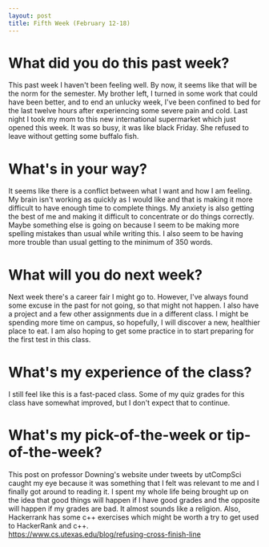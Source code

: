 ```yaml
---
layout: post
title: Fifth Week (February 12-18) 
---
```


# What did you do this past week?
This past week I haven't been feeling well. By now, it seems like that will be the norm for the semester. My brother left, I turned in some work that could have been better,  and to end an unlucky week, I've been confined to bed for the last twelve hours after experiencing some severe pain and cold. Last night I took my mom to this new international supermarket which just opened this week. It was so busy, it was like black Friday.  She refused to leave without getting some buffalo fish. 

# What's in your way?
It seems like there is a conflict between what I want and how I am feeling. My brain isn't working as quickly as I would like and that is making it more difficult to have enough time to complete things. My anxiety is also getting the best of me and making it difficult to concentrate or do things correctly. Maybe something else is going on because I seem to be making more spelling mistakes than usual while writing this. I also seem to be having more trouble than usual getting to the minimum of 350 words.

# What will you do next week?
Next week there's a career fair I might go to. However, I've always found some excuse in the past for not going, so that might not happen. I also have a project and a few other assignments due in a different class. I might be spending more time on campus, so hopefully, I will discover a new, healthier place to eat. I am also hoping to get some practice in to start preparing for the first test in this class. 

# What's my experience of the class?
I still feel like this is a fast-paced class. Some of my quiz grades for this class have somewhat improved, but I don't expect that to continue. 

# What's my pick-of-the-week or tip-of-the-week?
This post on professor Downing's website under tweets by utCompSci caught my eye because it was something that I felt was relevant to me and I finally got around to reading it. I spent my whole life being brought up on the idea that good things will happen if I have good grades and the opposite will happen if my grades are bad. It almost sounds like a religion. Also, Hackerrank has some c++ exercises which might be worth a try to get used to HackerRank and c++.  
<https://www.cs.utexas.edu/blog/refusing-cross-finish-line>

